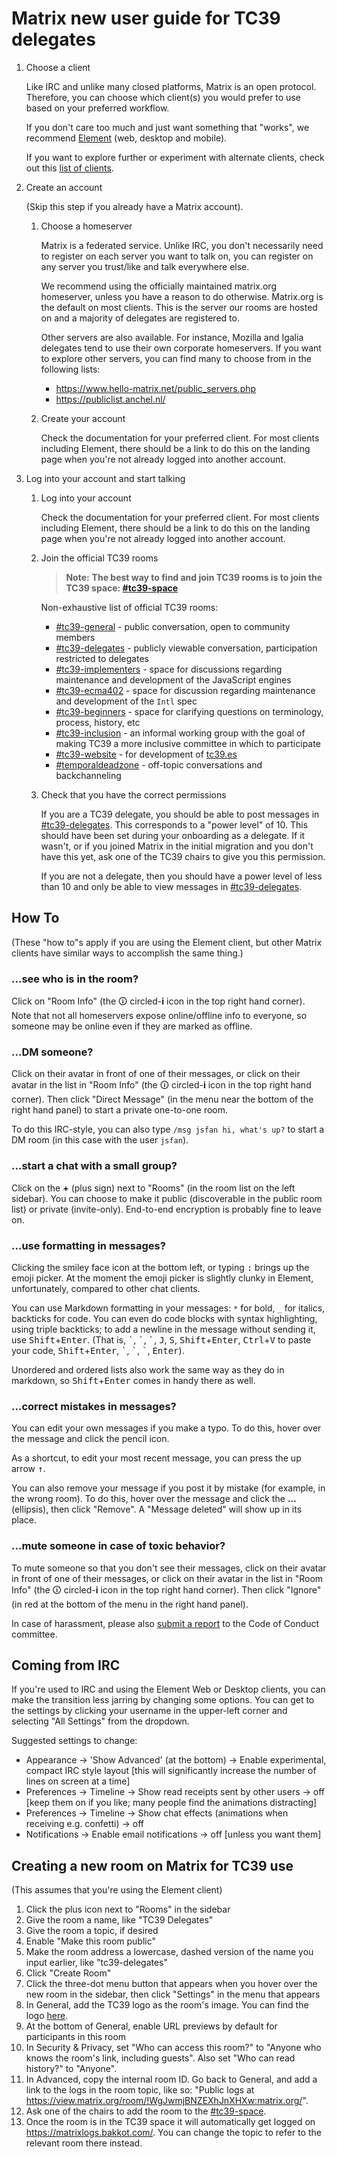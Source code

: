 # Matrix new user guide for TC39 delegates

1. Choose a client

    Like IRC and unlike many closed platforms, Matrix is an open protocol. Therefore, you can choose which client(s) you would prefer to use based on your preferred workflow.

    If you don't care too much and just want something that "works", we recommend [Element] (web, desktop and mobile).

    If you want to explore further or experiment with alternate clients, check out this [list of clients].

1. Create an account

    (Skip this step if you already have a Matrix account).

    1. Choose a homeserver

        Matrix is a federated service. Unlike IRC, you don't necessarily need to register on each server you want to talk on, you can register on any server you trust/like and talk everywhere else.

        We recommend using the officially maintained matrix.org homeserver, unless you have a reason to do otherwise. Matrix.org is the default on most clients. This is the server our rooms are hosted on and a majority of delegates are registered to.

        Other servers are also available. For instance, Mozilla and Igalia delegates tend to use their own corporate homeservers. If you want to explore other servers, you can find many to choose from in the following lists:
        - <https://www.hello-matrix.net/public_servers.php>
        - <https://publiclist.anchel.nl/>

    1. Create your account

        Check the documentation for your preferred client. For most clients including Element, there should be a link to do this on the landing page when you're not already logged into another account.

1. Log into your account and start talking

    1. Log into your account

        Check the documentation for your preferred client. For most clients including Element, there should be a link to do this on the landing page when you're not already logged into another account.

    1. Join the official TC39 rooms

        > **Note:**
        > **The best way to find and join TC39 rooms is to join the TC39 space: [#tc39-space]**

        Non-exhaustive list of official TC39 rooms:

        - [#tc39-general] - public conversation, open to community members
        - [#tc39-delegates] - publicly viewable conversation, participation restricted to delegates
        - [#tc39-implementers] - space for discussions regarding maintenance and development of the JavaScript engines
        - [#tc39-ecma402] - space for discussion regarding maintenance and development of the `Intl` spec
        - [#tc39-beginners] - space for clarifying questions on terminology, process, history, etc
        - [#tc39-inclusion] - an informal working group with the goal of making TC39 a more inclusive committee in which to participate
        - [#tc39-website] - for development of [tc39.es](https://tc39.es)
        - [#temporaldeadzone] - off-topic conversations and backchanneling

    1. Check that you have the correct permissions

        If you are a TC39 delegate, you should be able to post messages in [#tc39-delegates].
        This corresponds to a "power level" of 10.
        This should have been set during your onboarding as a delegate.
        If it wasn't, or if you joined Matrix in the initial migration and you don't have this yet, ask one of the TC39 chairs to give you this permission.

        If you are not a delegate, then you should have a power level of less than 10 and only be able to view messages in [#tc39-delegates].

## How To

(These "how to"s apply if you are using the Element client, but other Matrix clients have similar ways to accomplish the same thing.)

### ...see who is in the room?

Click on "Room Info" (the 🛈 circled-**i** icon in the top right hand corner). Note that not all homeservers expose online/offline info to everyone, so someone may be online even if they are marked as offline.

### ...DM someone?

Click on their avatar in front of one of their messages, or click on their avatar in the list in "Room Info" (the 🛈 circled-**i** icon in the top right hand corner). Then click "Direct Message" (in the menu near the bottom of the right hand panel) to start a private one-to-one room.

To do this IRC-style, you can also type `/msg jsfan hi, what's up?` to start a DM room (in this case with the user `jsfan`).

### ...start a chat with a small group?

Click on the **+** (plus sign) next to "Rooms" (in the room list on the left sidebar).
You can choose to make it public (discoverable in the public room list) or private (invite-only).
End-to-end encryption is probably fine to leave on.

### ...use formatting in messages?

Clicking the smiley face icon at the bottom left, or typing <kbd>:</kbd> brings up the emoji picker.
At the moment the emoji picker is slightly clunky in Element, unfortunately, compared to other chat clients.

You can use Markdown formatting in your messages: `*` for bold, `_` for italics, backticks for code.
You can even do code blocks with syntax highlighting, using triple backticks; to add a newline in the message without sending it, use <kbd>Shift</kbd>+<kbd>Enter</kbd>.
(That is, <kbd>&grave;</kbd>, <kbd>&grave;</kbd>, <kbd>&grave;</kbd>, <kbd>J</kbd>, <kbd>S</kbd>, <kbd>Shift</kbd>+<kbd>Enter</kbd>, <kbd>Ctrl</kbd>+<kbd>V</kbd> to paste your code, <kbd>Shift</kbd>+<kbd>Enter</kbd>, <kbd>&grave;</kbd>, <kbd>&grave;</kbd>, <kbd>&grave;</kbd>, <kbd>Enter</kbd>).

Unordered and ordered lists also work the same way as they do in markdown, so <kbd>Shift</kbd>+<kbd>Enter</kbd> comes in handy there as well.

### ...correct mistakes in messages?

You can edit your own messages if you make a typo. To do this, hover over the message and click the pencil icon.

As a shortcut, to edit your most recent message, you can press the up arrow <kbd>↑</kbd>.

You can also remove your message if you post it by mistake (for example, in the wrong room). To do this, hover over the message and click the **…** (ellipsis), then click "Remove". A "Message deleted" will show up in its place.

### ...mute someone in case of toxic behavior?

To mute someone so that you don't see their messages, click on their avatar in front of one of their messages, or click on their avatar in the list in "Room Info" (the 🛈 circled-**i** icon in the top right hand corner). Then click "Ignore" (in red at the bottom of the menu in the right hand panel).

In case of harassment, please also [submit a report](https://tc39.es/code-of-conduct/#reporting-guidelines) to the Code of Conduct committee.

## Coming from IRC

If you're used to IRC and using the Element Web or Desktop clients, you can make the transition less jarring by changing some options. You can get to the settings by clicking your username in the upper-left corner and selecting "All Settings" from the dropdown.

Suggested settings to change:

- Appearance -> 'Show Advanced' (at the bottom) -> Enable experimental, compact IRC style layout \[this will significantly increase the number of lines on screen at a time\]
- Preferences -> Timeline -> Show read receipts sent by other users -> off \[keep them on if you like; many people find the animations distracting\]
- Preferences -> Timeline -> Show chat effects (animations when receiving e.g. confetti) -> off
- Notifications -> Enable email notifications -> off \[unless you want them\]

## Creating a new room on Matrix for TC39 use

(This assumes that you're using the Element client)

1. Click the plus icon next to "Rooms" in the sidebar
1. Give the room a name, like "TC39 Delegates"
1. Give the room a topic, if desired
1. Enable "Make this room public"
1. Make the room address a lowercase, dashed version of the name you input earlier, like "tc39-delegates"
1. Click "Create Room"
1. Click the three-dot menu button that appears when you hover over the new room in the sidebar, then click "Settings" in the menu that appears
1. In General, add the TC39 logo as the room's image. You can find the logo [here](https://avatars0.githubusercontent.com/u/1725583?s=280&v=4).
1. At the bottom of General, enable URL previews by default for participants in this room
1. In Security & Privacy, set "Who can access this room?" to "Anyone who knows the room's link, including guests". Also set "Who can read history?" to "Anyone".
1. In Advanced, copy the internal room ID. Go back to General, and add a link to the logs in the room topic, like so: "Public logs at <https://view.matrix.org/room/!WgJwmjBNZEXhJnXHXw:matrix.org/>".
1. Ask one of the chairs to add the room to the [#tc39-space].
1. Once the room is in the TC39 space it will automatically get logged on <https://matrixlogs.bakkot.com/>. You can change the topic to refer to the relevant room there instead.

[Element]: https://element.io/
[list of clients]: https://matrix.org/clients/

[#tc39-general]: https://matrix.to/#/#tc39-general:matrix.org
[#tc39-delegates]: https://matrix.to/#/#tc39-delegates:matrix.org
[#temporaldeadzone]: https://matrix.to/#/#temporaldeadzone:matrix.org
[#tc39-implementers]: https://matrix.to/#/#tc39-implementers:matrix.org
[#tc39-ecma402]: https://matrix.to/#/#tc39-ecma402:matrix.org
[#tc39-beginners]: https://matrix.to/#/#tc39-beginners:matrix.org
[#tc39-inclusion]: https://matrix.to/#/#tc39-inclusion:matrix.org
[#tc39-website]: https://matrix.to/#/#tc39-website:matrix.org
[#tc39-space]: https://matrix.to/#/#tc39-space:matrix.org
